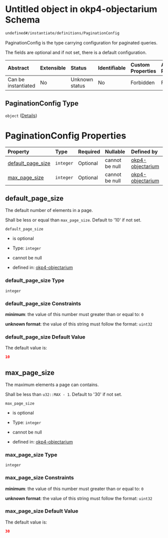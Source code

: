 # Untitled object in okp4-objectarium Schema

```txt
undefined#/instantiate/definitions/PaginationConfig
```

PaginationConfig is the type carrying configuration for paginated queries.

The fields are optional and if not set, there is a default configuration.

| Abstract            | Extensible | Status         | Identifiable | Custom Properties | Additional Properties | Access Restrictions | Defined In                                                                     |
| :------------------ | :--------- | :------------- | :----------- | :---------------- | :-------------------- | :------------------ | :----------------------------------------------------------------------------- |
| Can be instantiated | No         | Unknown status | No           | Forbidden         | Forbidden             | none                | [okp4-objectarium.json\*](schema/okp4-objectarium.json "open original schema") |

## PaginationConfig Type

`object` ([Details](okp4-objectarium-instantiatemsg-definitions-paginationconfig.md))

# PaginationConfig Properties

| Property                                  | Type      | Required | Nullable       | Defined by                                                                                                                                                                                          |
| :---------------------------------------- | :-------- | :------- | :------------- | :-------------------------------------------------------------------------------------------------------------------------------------------------------------------------------------------------- |
| [default\_page\_size](#default_page_size) | `integer` | Optional | cannot be null | [okp4-objectarium](okp4-objectarium-instantiatemsg-definitions-paginationconfig-properties-default_page_size.md "undefined#/instantiate/definitions/PaginationConfig/properties/default_page_size") |
| [max\_page\_size](#max_page_size)         | `integer` | Optional | cannot be null | [okp4-objectarium](okp4-objectarium-instantiatemsg-definitions-paginationconfig-properties-max_page_size.md "undefined#/instantiate/definitions/PaginationConfig/properties/max_page_size")         |

## default\_page\_size

The default number of elements in a page.

Shall be less or equal than `max_page_size`. Default to '10' if not set.

`default_page_size`

* is optional

* Type: `integer`

* cannot be null

* defined in: [okp4-objectarium](okp4-objectarium-instantiatemsg-definitions-paginationconfig-properties-default_page_size.md "undefined#/instantiate/definitions/PaginationConfig/properties/default_page_size")

### default\_page\_size Type

`integer`

### default\_page\_size Constraints

**minimum**: the value of this number must greater than or equal to: `0`

**unknown format**: the value of this string must follow the format: `uint32`

### default\_page\_size Default Value

The default value is:

```json
10
```

## max\_page\_size

The maximum elements a page can contains.

Shall be less than `u32::MAX - 1`. Default to '30' if not set.

`max_page_size`

* is optional

* Type: `integer`

* cannot be null

* defined in: [okp4-objectarium](okp4-objectarium-instantiatemsg-definitions-paginationconfig-properties-max_page_size.md "undefined#/instantiate/definitions/PaginationConfig/properties/max_page_size")

### max\_page\_size Type

`integer`

### max\_page\_size Constraints

**minimum**: the value of this number must greater than or equal to: `0`

**unknown format**: the value of this string must follow the format: `uint32`

### max\_page\_size Default Value

The default value is:

```json
30
```
